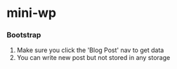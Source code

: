 # mini-wp
### Bootstrap

1. Make sure you click the 'Blog Post' nav to get data
2. You can write new post but not stored in any storage